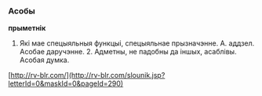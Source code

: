 ### Асобы
**прыметнік**

1. Які мае спецыяльныя функцыі, спецыяльнае прызначэнне. А. аддзел. Асобае даручэнне. 2. Адметны, не падобны да іншых, асаблівы. Асобая думка.

<a rel="author">[http://rv-blr.com/](http://rv-blr.com/slounik.jsp?letterId=0&maskId=0&pageId=290)</a>
